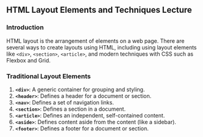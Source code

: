 ## HTML Layout Elements and Techniques Lecture

### Introduction

HTML layout is the arrangement of elements on a web page. There are several ways to create layouts using HTML, including using layout elements like `<div>`, `<section>`, `<article>`, and modern techniques with CSS such as Flexbox and Grid.

### Traditional Layout Elements

1. **`<div>`**: A generic container for grouping and styling.
2. **`<header>`**: Defines a header for a document or section.
3. **`<nav>`**: Defines a set of navigation links.
4. **`<section>`**: Defines a section in a document.
5. **`<article>`**: Defines an independent, self-contained content.
6. **`<aside>`**: Defines content aside from the content (like a sidebar).
7. **`<footer>`**: Defines a footer for a document or section.
